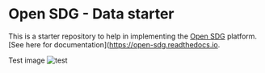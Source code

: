# Open SDG - Data starter

This is a starter repository to help in implementing the [Open SDG](https://github.com/open-sdg/open-sdg) platform. [See here for documentation](https://open-sdg.readthedocs.io.

Test image
![test](https://ih0.redbubble.net/image.405152504.3534/ap,550x550,12x12,1,transparent,t.u1.png)